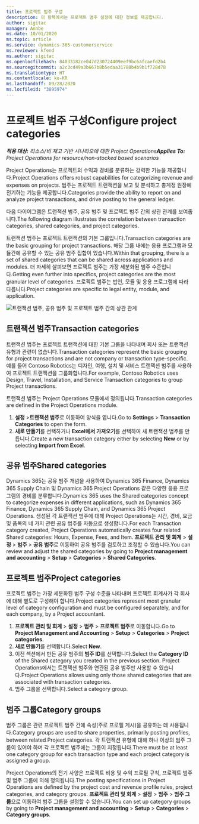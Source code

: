 ```yaml
---
title: 프로젝트 범주 구성
description: 이 항목에서는 프로젝트 범주 설정에 대한 정보를 제공합니다.
author: sigitac
manager: Annbe
ms.date: 10/01/2020
ms.topic: article
ms.service: dynamics-365-customerservice
ms.reviewer: kfend
ms.author: sigitac
ms.openlocfilehash: 84033182ce047d230724409eef9bc6afcaefd2b4
ms.sourcegitcommit: a2c3cd49a3b667b8b5edaa31788b4b9b1f728d78
ms.translationtype: HT
ms.contentlocale: ko-KR
ms.lasthandoff: 09/28/2020
ms.locfileid: "3895974"
---
```

# <a name="configure-project-categories"></a><span data-ttu-id="795a7-103">프로젝트 범주 구성</span><span class="sxs-lookup"><span data-stu-id="795a7-103">Configure project categories</span></span>

<span data-ttu-id="795a7-104">_**적용 대상:** 리소스/비 재고 기반 시나리오에 대한 Project Operations_</span><span class="sxs-lookup"><span data-stu-id="795a7-104">_**Applies To:** Project Operations for resource/non-stocked based scenarios_</span></span>

<span data-ttu-id="795a7-105">Project Operations는 프로젝트의 수익과 경비를 분류하는 강력한 기능을 제공합니다.</span><span class="sxs-lookup"><span data-stu-id="795a7-105">Project Operations offers robust capabilities for categorizing revenue and expenses on projects.</span></span> <span data-ttu-id="795a7-106">범주는 프로젝트 트랜잭션을 보고 및 분석하고 총계정 원장에 전기하는 기능을 제공합니다.</span><span class="sxs-lookup"><span data-stu-id="795a7-106">Categories provide the ability to report on and analyze project transactions, and drive posting to the general ledger.</span></span>

<span data-ttu-id="795a7-107">다음 다이어그램은 트랜잭션 범주, 공유 범주 및 프로젝트 범주 간의 상관 관계를 보여줍니다.</span><span class="sxs-lookup"><span data-stu-id="795a7-107">The following diagram illustrates the correlation between transaction categories, shared categories, and project categories.</span></span> 

<span data-ttu-id="795a7-108">트랜잭션 범주는 프로젝트 트랜잭션의 기본 그룹입니다.</span><span class="sxs-lookup"><span data-stu-id="795a7-108">Transaction categories are the basic grouping for project transactions.</span></span> <span data-ttu-id="795a7-109">해당 그룹 내에는 응용 프로그램과 모듈간에 공유할 수 있는 공유 범주 집합이 있습니다.</span><span class="sxs-lookup"><span data-stu-id="795a7-109">Within that grouping, there is a set of shared categories that can be shared across applications and modules.</span></span> <span data-ttu-id="795a7-110">더 자세히 살펴보면 프로젝트 범주는 가장 세분화된 범주 수준입니다.</span><span class="sxs-lookup"><span data-stu-id="795a7-110">Getting even further into specifics, project categories are the most granular level of categories.</span></span> <span data-ttu-id="795a7-111">프로젝트 범주는 법인, 모듈 및 응용 프로그램에 따라 다릅니다.</span><span class="sxs-lookup"><span data-stu-id="795a7-111">Project categories are specific to legal entity, module, and application.</span></span>

![트랜잭션 범주, 공유 범주 및 프로젝트 범주 간의 상관 관계](media/project-categories.png)

## <a name="transaction-categories"></a><span data-ttu-id="795a7-113">트랜잭션 범주</span><span class="sxs-lookup"><span data-stu-id="795a7-113">Transaction categories</span></span>

<span data-ttu-id="795a7-114">트랜잭션 범주는 프로젝트 트랜잭션에 대한 기본 그룹을 나타내며 회사 또는 트랜잭션 유형과 관련이 없습니다.</span><span class="sxs-lookup"><span data-stu-id="795a7-114">Transaction categories represent the basic grouping for project transactions and are not company or transaction type-specific.</span></span> <span data-ttu-id="795a7-115">예를 들어 Contoso Robotics는 디자인, 여행, 설치 및 서비스 트랜잭션 범주를 사용하여 프로젝트 트랜잭션을 그룹화합니다.</span><span class="sxs-lookup"><span data-stu-id="795a7-115">For example, Contoso Robotics uses Design, Travel, Installation, and Service Transaction categories to group Project transactions.</span></span>

<span data-ttu-id="795a7-116">트랜잭션 범주는 Project Operations 모듈에서 정의됩니다.</span><span class="sxs-lookup"><span data-stu-id="795a7-116">Transaction categories are defined in the Project Operations module.</span></span> 
1. <span data-ttu-id="795a7-117">**설정** \>**트랜잭션 범주**로 이동하여 양식을 엽니다.</span><span class="sxs-lookup"><span data-stu-id="795a7-117">Go to **Settings** \> **Transaction Categories** to open the form.</span></span> 
2. <span data-ttu-id="795a7-118">**새로 만들기**를 선택하거나 **Excel에서 가져오기**를 선택하여 새 트랜잭션 범주를 만듭니다.</span><span class="sxs-lookup"><span data-stu-id="795a7-118">Create a new transaction category either by selecting **New** or by selecting **Import from Excel**.</span></span>

## <a name="shared-categories"></a><span data-ttu-id="795a7-119">공유 범주</span><span class="sxs-lookup"><span data-stu-id="795a7-119">Shared categories</span></span>

<span data-ttu-id="795a7-120">Dynamics 365는 공유 범주 개념을 사용하여 Dynamics 365 Finance, Dynamics 365 Supply Chain 및 Dynamics 365 Project Operations 같은 다양한 응용 프로그램의 경비를 분류합니다.</span><span class="sxs-lookup"><span data-stu-id="795a7-120">Dynamics 365 uses the Shared categories concept to categorize expenses in different applications, such as Dynamics 365 Finance, Dynamics 365 Supply Chain, and Dynamics 365 Project Operations.</span></span> <span data-ttu-id="795a7-121">생성된 각 트랜잭션 범주에 대해 Project Operations는 시간, 경비, 요금 및 품목의 네 가지 관련 공유 범주를 자동으로 생성합니다.</span><span class="sxs-lookup"><span data-stu-id="795a7-121">For each Transaction category created, Project Operations automatically creates four related Shared categories: Hours, Expense, Fees, and Item.</span></span> <span data-ttu-id="795a7-122">**프로젝트 관리 및 회계** \> **설정** \> **범주** \> **공유 범주**로 이동하여 공유 범주를 검토하고 조정할 수 있습니다.</span><span class="sxs-lookup"><span data-stu-id="795a7-122">You can review and adjust the shared categories by going to **Project management and accounting** \> **Setup** \> **Categories** \> **Shared Categories**.</span></span>

## <a name="project-categories"></a><span data-ttu-id="795a7-123">프로젝트 범주</span><span class="sxs-lookup"><span data-stu-id="795a7-123">Project categories</span></span>

<span data-ttu-id="795a7-124">프로젝트 범주는 가장 세분화된 범주 구성 수준을 나타내며 프로젝트 회계사가 각 회사에 대해 별도로 구성해야 합니다.</span><span class="sxs-lookup"><span data-stu-id="795a7-124">Project categories represent most granular level of category configuration and must be configured separately, and for each company, by a Project accountant.</span></span>

1. <span data-ttu-id="795a7-125">**프로젝트 관리 및 회계** \> **설정** \> **범주** \> **프로젝트 범주**로 이동합니다.</span><span class="sxs-lookup"><span data-stu-id="795a7-125">Go to **Project Management and Accounting** \> **Setup** \> **Categories** \> **Project categories**.</span></span>
2. <span data-ttu-id="795a7-126">**새로 만들기**를 선택합니다.</span><span class="sxs-lookup"><span data-stu-id="795a7-126">Select **New**.</span></span>
3. <span data-ttu-id="795a7-127">이전 섹션에서 만든 공유 범주의 **범주 ID**를 선택합니다.</span><span class="sxs-lookup"><span data-stu-id="795a7-127">Select the **Category ID** of the Shared category you created in the previous section.</span></span> <span data-ttu-id="795a7-128">Project Operations에서는 트랜잭션 범주와 연관된 공유 범주만 사용할 수 있습니다.</span><span class="sxs-lookup"><span data-stu-id="795a7-128">Project Operations allows using only those shared categories that are associated with transaction categories.</span></span>
4. <span data-ttu-id="795a7-129">범주 그룹을 선택합니다.</span><span class="sxs-lookup"><span data-stu-id="795a7-129">Select a category group.</span></span>

## <a name="category-groups"></a><span data-ttu-id="795a7-130">범주 그룹</span><span class="sxs-lookup"><span data-stu-id="795a7-130">Category groups</span></span>

<span data-ttu-id="795a7-131">범주 그룹은 관련 프로젝트 범주 간에 속성(주로 프로필 게시)을 공유하는 데 사용됩니다.</span><span class="sxs-lookup"><span data-stu-id="795a7-131">Category groups are used to share properties, primarily posting profiles, between related Project categories.</span></span> <span data-ttu-id="795a7-132">각 트랜잭션 유형에 대해 하나 이상의 범주 그룹이 있어야 하며 각 프로젝트 범주에는 그룹이 지정됩니다.</span><span class="sxs-lookup"><span data-stu-id="795a7-132">There must be at least one category group for each transaction type and each project category is assigned a group.</span></span>

<span data-ttu-id="795a7-133">Project Operations의 전기 사양은 프로젝트 비용 및 수익 프로필 규칙, 프로젝트 범주 및 범주 그룹에 의해 정의됩니다.</span><span class="sxs-lookup"><span data-stu-id="795a7-133">The posting specifications in Project Operations are defined by the project cost and revenue profile rules, project categories, and category groups.</span></span> <span data-ttu-id="795a7-134">**프로젝트 관리 및 회계** \> **설정** \> **범주** \> **범주 그룹**으로 이동하여 범주 그룹을 설정할 수 있습니다.</span><span class="sxs-lookup"><span data-stu-id="795a7-134">You can set up category groups by going to **Project management and accounting** \> **Setup** \> **Categories** \> **Category groups**.</span></span>
